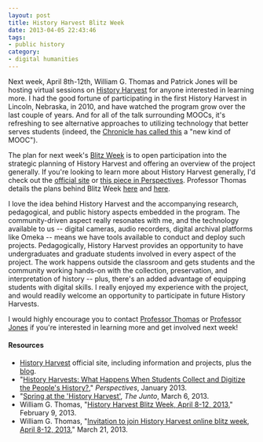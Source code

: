 ```yaml
---
layout: post
title: History Harvest Blitz Week
date: 2013-04-05 22:43:46
tags:
- public history
category: 
- digital humanities
---
```


Next week, April 8th-12th, William G. Thomas and Patrick Jones will be hosting virtual sessions on [History Harvest](http://historyharvest.unl.edu) for anyone interested in learning more. I had the good fortune of participating in the first History Harvest in Lincoln, Nebraska, in 2010, and have watched the program grow over the last couple of years. And for all of the talk surrounding MOOCs, it's refreshing to see alternative approaches to utilizing technology that better serves students (indeed, the [Chronicle has called this](http://chronicle.com/blogs/wiredcampus/history-harvest-project-may-spawn-a-new-kind-of-mooc/41329) a "new kind of MOOC").

The plan for next week's [Blitz Week](http://railroads.unl.edu/blog/?p=1009) is to open participation into the strategic planning of History Harvest and offering an overview of the project generally. If you're looking to learn more about History Harvest generally, I'd check out the [official site](http://historyharvest.unl.edu) or [this piece in Perspectives](http://www.historians.org/perspectives/issues/2013/1301/History-Harvests_Students-Digitize-Peoples-History.cfm). Professor Thomas details the plans behind Blitz Week [here](http://railroads.unl.edu/blog/?p=1009) and [here](http://railroads.unl.edu/blog/?p=1023).

I love the idea behind History Harvest and the accompanying research, pedagogical, and public history aspects embedded in the program. The community-driven aspect really resonates with me, and the technology available to us -- digital cameras, audio recorders, digital archival platforms like Omeka -- means we have tools available to conduct and deploy such projects. Pedagogically, History Harvest provides an opportunity to have undergraduates and graduate students involved in every aspect of the project. The work happens outside the classroom and gets students and the community working hands-on with the collection, preservation, and interpretation of history -- plus, there's an added advantage of equipping students with digital skills. I really enjoyed my experience with the project, and would readily welcome an opportunity to participate in future History Harvests.

I would highly encourage you to contact [Professor Thomas](http://history.unl.edu/facultystaff/profile.asp?ID=34) or [Professor Jones](http://history.unl.edu/facultystaff/profile.asp?ID=134) if you're interested in learning more and get involved next week!

#### Resources

* [History Harvest](http://historyharvest.unl.edu) official site, including information and projects, plus the [blog](http://historyharvest.wordpress.com).
* "[History Harvests: What Happens When Students Collect and Digitize the People's History?](http://www.historians.org/perspectives/issues/2013/1301/History-Harvests_Students-Digitize-Peoples-History.cfm)," *Perspectives*, January 2013.
* "[Spring at the 'History Harvest'](http://earlyamericanists.com/2013/03/06/spring-at-the-history-harvest/), *The Junto*, March 6, 2013.
* William G. Thomas, "[History Harvest Blitz Week, April 8-12, 2013](http://railroads.unl.edu/blog/?p=1009)," February 9, 2013.
* William G. Thomas, "[Invitation to join History Harvest online blitz week, April 8-12, 2013](http://railroads.unl.edu/blog/?p=1023)," March 21, 2013.